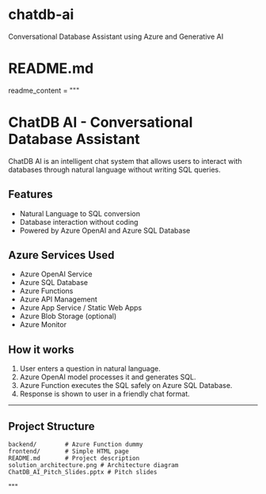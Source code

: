 # chatdb-ai
Conversational Database Assistant using Azure and Generative AI

# README.md
readme_content = """
# ChatDB AI - Conversational Database Assistant

ChatDB AI is an intelligent chat system that allows users to interact with databases through natural language without writing SQL queries.

## Features
- Natural Language to SQL conversion
- Database interaction without coding
- Powered by Azure OpenAI and Azure SQL Database

## Azure Services Used
- Azure OpenAI Service
- Azure SQL Database
- Azure Functions
- Azure API Management
- Azure App Service / Static Web Apps
- Azure Blob Storage (optional)
- Azure Monitor

## How it works
1. User enters a question in natural language.
2. Azure OpenAI model processes it and generates SQL.
3. Azure Function executes the SQL safely on Azure SQL Database.
4. Response is shown to user in a friendly chat format.

---

## Project Structure
```
backend/        # Azure Function dummy
frontend/       # Simple HTML page
README.md       # Project description
solution_architecture.png # Architecture diagram
ChatDB_AI_Pitch_Slides.pptx # Pitch slides
```

"""
